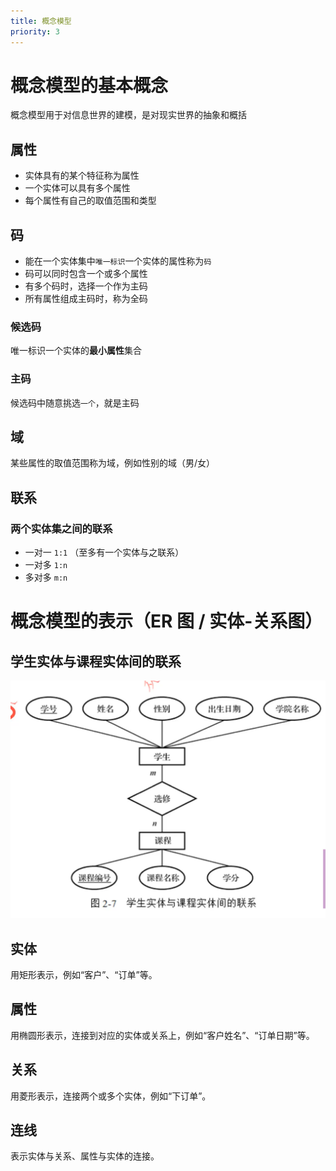 ```yaml
---
title: 概念模型
priority: 3
---
```


# 概念模型的基本概念

概念模型用于对信息世界的建模，是对现实世界的抽象和概括

## 属性

- 实体具有的某个特征称为属性
- 一个实体可以具有多个属性
- 每个属性有自己的取值范围和类型

## 码

- 能在一个实体集中`唯一标识`一个实体的属性称为`码`
- 码可以同时包含一个或多个属性
- 有多个码时，选择一个作为主码
- 所有属性组成主码时，称为全码

### 候选码

唯一标识一个实体的**最小属性**集合

### 主码

候选码中随意挑选`一个`，就是主码

## 域

某些属性的取值范围称为域，例如性别的域（男/女）

## 联系

### 两个实体集之间的联系

- 一对一 `1:1` （至多有一个实体与之联系）
- 一对多 `1:n`
- 多对多 `m:n`

##
# 概念模型的表示（ER 图 / 实体-关系图）

## 学生实体与课程实体间的联系

![ER图](./image.png)

## 实体

用矩形表示，例如“客户”、“订单”等。

## 属性

用椭圆形表示，连接到对应的实体或关系上，例如“客户姓名”、“订单日期”等。

## 关系

用菱形表示，连接两个或多个实体，例如“下订单”。

## 连线

表示实体与关系、属性与实体的连接。